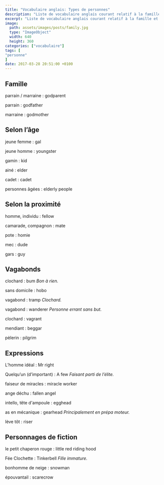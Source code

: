```yaml
---
title: "Vocabulaire anglais: Types de personnes"
description: "Liste de vocabulaire anglais courant relatif à la famille et aux différents types de personnes."
excerpt: "Liste de vocabulaire anglais courant relatif à la famille et aux différents types de personnes."
image:
  path: assets/images/posts/family.jpg
  type: "ImageObject"
  width: 640
  height: 360
categories: ["vocabulaire"]
tags: [
"personne"
]
date: 2017-03-28 20:51:00 +0100
---
```


## Famille

parrain / marraine
: godparent

parrain
: godfather

marraine
: godmother


## Selon l’âge

jeune femme
: gal

jeune homme
: youngster

gamin
: kid

ainé
: elder

cadet
: cadet

personnes âgées
: elderly people


## Selon la proximité

homme, individu
: fellow

camarade, compagnon
: mate

pote
: homie

mec
: dude

gars
: guy


## Vagabonds

clochard
: bum
*Bon à rien.*

sans domicile
: hobo

vagabond
: tramp
*Clochard.*

vagabond
: wanderer
*Personne errant sans but.*

clochard
: vagrant

mendiant
: beggar

pèlerin
: pilgrim


## Expressions

L’homme idéal
: Mr right

Quelqu’un (d’important)
: A few
*Faisant parti de l’élite.*

faiseur de miracles
: miracle worker

ange déchu
: fallen angel

intello, tête d'ampoule
: egghead

as en mécanique
: gearhead
*Principalement en prépa moteur.*

lève tôt
: riser


## Personnages de fiction

le petit chaperon rouge
: little red riding hood

Fée Clochette
: Tinkerbell
*Fille immature.*

bonhomme de neige
: snowman

épouvantail
: scarecrow

